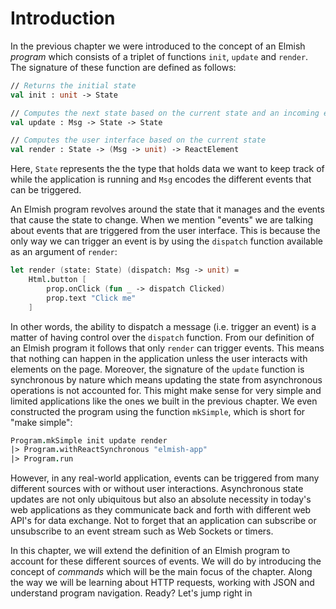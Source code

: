 # Introduction

In the previous chapter we were introduced to the concept of an Elmish *program* which consists of a triplet of functions `init`, `update` and `render`. The signature of these function are defined as follows:

```fsharp
// Returns the initial state
val init : unit -> State

// Computes the next state based on the current state and an incoming event (of type Msg)
val update : Msg -> State -> State

// Computes the user interface based on the current state
val render : State -> (Msg -> unit) -> ReactElement
```
Here, `State` represents the the type that holds data we want to keep track of while the application is running and `Msg` encodes the different events that can be triggered.

An Elmish program revolves around the state that it manages and the events that cause the state to change. When we mention "events" we are talking about events that are triggered from the user interface. This is because the only way we can trigger an event is by using the `dispatch` function available as an argument of `render`:
```fsharp
let render (state: State) (dispatch: Msg -> unit) =
    Html.button [
        prop.onClick (fun _ -> dispatch Clicked)
        prop.text "Click me"
    ]
```
In other words, the ability to dispatch a message (i.e. trigger an event) is a matter of having control over the `dispatch` function. From our definition of an Elmish program it follows that only `render` can trigger events. This means that nothing can happen in the application unless the user interacts with elements on the page. Moreover, the signature of the `update` function is synchronous by nature which means updating the state from asynchronous operations is not accounted for. This might make sense for very simple and limited applications like the ones we built in the previous chapter. We even constructed the program using the function `mkSimple`, which is short for "make simple":
```fsharp
Program.mkSimple init update render
|> Program.withReactSynchronous "elmish-app"
|> Program.run
```
However, in any real-world application, events can be triggered from many different sources with or without user interactions. Asynchronous state updates are not only ubiquitous but also an absolute necessity in today's web applications as they communicate back and forth with different web API's for data exchange. Not to forget that an application can subscribe or unsubscribe to an event stream such as Web Sockets or timers.

In this chapter, we will extend the definition of an Elmish program to account for these different sources of events. We will do by introducing the concept of *commands* which will be the main focus of the chapter. Along the way we will be learning about HTTP requests, working with JSON and understand program navigation. Ready? Let's jump right in